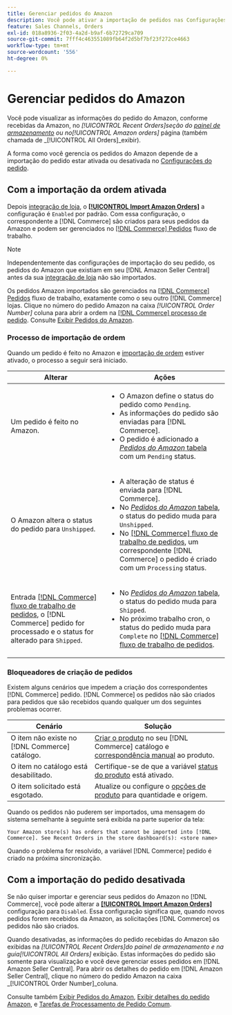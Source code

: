 ```yaml
---
title: Gerenciar pedidos do Amazon
description: Você pode ativar a importação de pedidos nas Configurações de pedidos para gerenciar mais facilmente os pedidos do Amazon com o administrador do Commerce.
feature: Sales Channels, Orders
exl-id: 018a8936-2f03-4a2d-b9af-6b72729ca709
source-git-commit: 7fff4c463551089fb64f2d5bf7bf23f272ce4663
workflow-type: tm+mt
source-wordcount: '556'
ht-degree: 0%

---
```


# Gerenciar pedidos do Amazon

Você pode visualizar as informações do pedido do Amazon, conforme recebidas da Amazon, no _[!UICONTROL Recent Orders]_seção do [painel de armazenamento](./amazon-store-dashboard.md) ou no_[!UICONTROL Amazon orders]_ página (também chamada de _[!UICONTROL All Orders]_exibir).

A forma como você gerencia os pedidos do Amazon depende de a importação do pedido estar ativada ou desativada no [Configurações do pedido](./order-settings.md#configure-order-settings).

## Com a importação da ordem ativada

Depois [integração de loja](./store-integration.md), o [**[!UICONTROL Import Amazon Orders]**](./order-settings.md#configure-order-settings) a configuração é `Enabled` por padrão. Com essa configuração, o correspondente a [!DNL Commerce] são criados para seus pedidos da Amazon e podem ser gerenciados no [[!DNL Commerce] Pedidos](https://experienceleague.adobe.com/docs/commerce-admin/stores-sales/order-management/orders/orders.html) fluxo de trabalho.

>[!NOTE]
>
>Independentemente das configurações de importação do seu pedido, os pedidos do Amazon que existiam em seu [!DNL Amazon Seller Central] antes da sua [integração de loja](./store-integration.md) não são importados.

Os pedidos Amazon importados são gerenciados na [[!DNL Commerce] Pedidos](https://experienceleague.adobe.com/docs/commerce-admin/stores-sales/order-management/orders/orders.html) fluxo de trabalho, exatamente como o seu outro [!DNL Commerce] lojas. Clique no número do pedido Amazon na caixa *[!UICONTROL Order Number]* coluna para abrir a ordem na [[!DNL Commerce] processo de pedido](https://experienceleague.adobe.com/docs/commerce-admin/stores-sales/order-management/orders/order-processing.html#process-an-order#order-view-descriptions). Consulte [Exibir Pedidos do Amazon](./amazon-orders-all.md).

### Processo de importação de ordem

Quando um pedido é feito no Amazon e [importação de ordem](./order-settings.md) estiver ativado, o processo a seguir será iniciado.

| Alterar | Ações |
|----------------------------------------------------------------------------------------------------------------------------------------------------------------------------------------------------------------------------|------------------------------------------------------------------------------------------------------------------------------------------------------------------------------------------------------------------------------------------------------------------------------------------------------------------------------------------------------------------------------------------------------------------|
| Um pedido é feito no Amazon. | <ul><li>O Amazon define o status do pedido como `Pending`.</li><li>As informações do pedido são enviadas para [!DNL Commerce].</li><li>O pedido é adicionado a [_Pedidos do Amazon_ tabela](./amazon-orders-all.md) com um `Pending` status.</li></ul> |
| O Amazon altera o status do pedido para `Unshipped`. | <ul><li>A alteração de status é enviada para [!DNL Commerce].</li><li>No [_Pedidos do Amazon_ tabela](./amazon-orders-all.md), o status do pedido muda para `Unshipped`.</li><li>No [[!DNL Commerce] fluxo de trabalho de pedidos](https://experienceleague.adobe.com/docs/commerce-admin/stores-sales/order-management/orders/orders.html), um correspondente [!DNL Commerce] o pedido é criado com um `Processing` status.</li></ul> |
| Entrada [[!DNL Commerce] fluxo de trabalho de pedidos](https://experienceleague.adobe.com/docs/commerce-admin/stores-sales/order-management/orders/orders.html), o [!DNL Commerce] pedido for processado e o status for alterado para `Shipped`. | <ul><li>No [_Pedidos do Amazon_ tabela](./amazon-orders-all.md), o status do pedido muda para `Shipped`.</li><li>No próximo trabalho cron, o status do pedido muda para `Complete` no [[!DNL Commerce] fluxo de trabalho de pedidos](https://experienceleague.adobe.com/docs/commerce-admin/stores-sales/order-management/orders/orders.html).</li></ul> |

### Bloqueadores de criação de pedidos

Existem alguns cenários que impedem a criação dos correspondentes [!DNL Commerce] pedido. [!DNL Commerce] os pedidos não são criados para pedidos que são recebidos quando qualquer um dos seguintes problemas ocorrer.

| Cenário | Solução |
|---------------------------------------------------------|----------------------------------------------------------------------------------------------------------------------------------------------------------------------------------|
| O item não existe no [!DNL Commerce] catálogo. | [Criar o produto](./creating-assigning-catalog-products.md) no seu [!DNL Commerce] catálogo e [correspondência manual](./creating-assigning-catalog-products.md) ao produto. |
| O item no catálogo está desabilitado. | Certifique-se de que a variável [status do produto](https://experienceleague.adobe.com/docs/commerce-admin/inventory/configuration/product-options.html) está ativado. |
| O item solicitado está esgotado. | Atualize ou configure o [opções de produto](https://experienceleague.adobe.com/docs/commerce-admin/inventory/configuration/product-options.html) para quantidade e origem. |

Quando os pedidos não puderem ser importados, uma mensagem do sistema semelhante à seguinte será exibida na parte superior da tela:

`Your Amazon store(s) has orders that cannot be imported into [!DNL Commerce]. See Recent Orders in the store dashboard(s): <store name>`

Quando o problema for resolvido, a variável [!DNL Commerce] pedido é criado na próxima sincronização.

## Com a importação do pedido desativada

Se não quiser importar e gerenciar seus pedidos do Amazon no [!DNL Commerce], você pode alterar a [**[!UICONTROL Import Amazon Orders]**](./order-settings.md#configure-order-settings) configuração para `Disabled`. Essa configuração significa que, quando novos pedidos forem recebidos da Amazon, as solicitações [!DNL Commerce] os pedidos não são criados.

Quando desativadas, as informações do pedido recebidas do Amazon são exibidas na _[!UICONTROL Recent Orders]_do painel de armazenamento e na guia_[!UICONTROL All Orders]_ exibição. Estas informações do pedido são somente para visualização e você deve gerenciar esses pedidos em [!DNL Amazon Seller Central]. Para abrir os detalhes do pedido em [!DNL Amazon Seller Central], clique no número do pedido Amazon na caixa _[!UICONTROL Order Number]_coluna.

Consulte também [Exibir Pedidos do Amazon](./amazon-orders-all.md), [Exibir detalhes do pedido Amazon](./amazon-order-details.md), e [Tarefas de Processamento de Pedido Comum](./common-order-processing.md).
